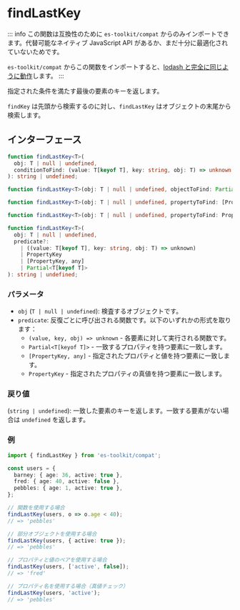 # findLastKey

::: info
この関数は互換性のために `es-toolkit/compat` からのみインポートできます。代替可能なネイティブ JavaScript API があるか、まだ十分に最適化されていないためです。

`es-toolkit/compat` からこの関数をインポートすると、[lodash と完全に同じように動作](../../../compatibility.md)します。
:::

指定された条件を満たす最後の要素のキーを返します。

`findKey` は先頭から検索するのに対し、`findLastKey` はオブジェクトの末尾から検索します。

## インターフェース

```typescript
function findLastKey<T>(
  obj: T | null | undefined,
  conditionToFind: (value: T[keyof T], key: string, obj: T) => unknown
): string | undefined;

function findLastKey<T>(obj: T | null | undefined, objectToFind: Partial<T[keyof T]>): string | undefined;

function findLastKey<T>(obj: T | null | undefined, propertyToFind: [PropertyKey, any]): string | undefined;

function findLastKey<T>(obj: T | null | undefined, propertyToFind: PropertyKey): string | undefined;

function findLastKey<T>(
  obj: T | null | undefined,
  predicate?:
    | ((value: T[keyof T], key: string, obj: T) => unknown)
    | PropertyKey
    | [PropertyKey, any]
    | Partial<T[keyof T]>
): string | undefined;
```

### パラメータ

- `obj` (`T | null | undefined`): 検査するオブジェクトです。
- `predicate`: 反復ごとに呼び出される関数です。以下のいずれかの形式を取ります：
  - `(value, key, obj) => unknown` - 各要素に対して実行される関数です。
  - `Partial<T[keyof T]>` - 一致するプロパティを持つ要素に一致します。
  - `[PropertyKey, any]` - 指定されたプロパティと値を持つ要素に一致します。
  - `PropertyKey` - 指定されたプロパティの真値を持つ要素に一致します。

### 戻り値

(`string | undefined`): 一致した要素のキーを返します。一致する要素がない場合は `undefined` を返します。

### 例

```typescript
import { findLastKey } from 'es-toolkit/compat';

const users = {
  barney: { age: 36, active: true },
  fred: { age: 40, active: false },
  pebbles: { age: 1, active: true },
};

// 関数を使用する場合
findLastKey(users, o => o.age < 40);
// => 'pebbles'

// 部分オブジェクトを使用する場合
findLastKey(users, { active: true });
// => 'pebbles'

// プロパティと値のペアを使用する場合
findLastKey(users, ['active', false]);
// => 'fred'

// プロパティ名を使用する場合（真値チェック）
findLastKey(users, 'active');
// => 'pebbles'
```
